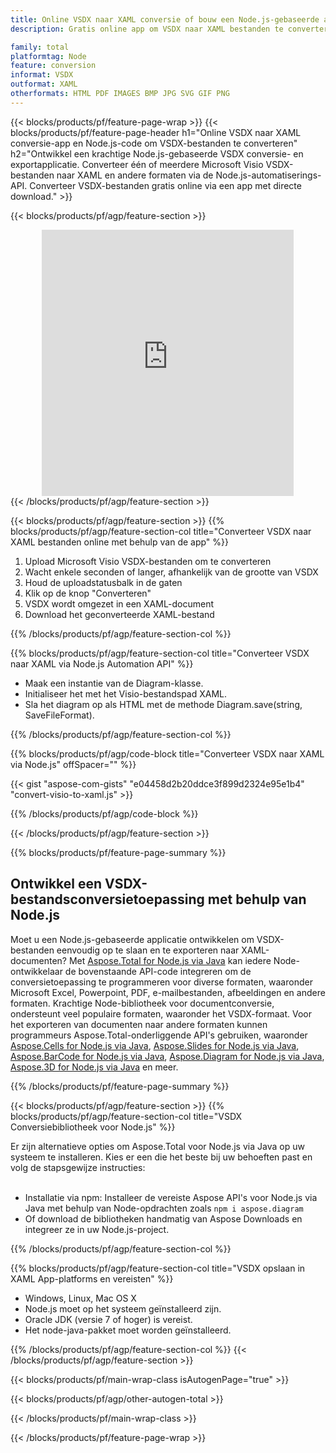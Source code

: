 ```yaml
---
title: Online VSDX naar XAML conversie of bouw een Node.js-gebaseerde applicatie om VSDX bestanden te converteren
description: Gratis online app om VSDX naar XAML bestanden te converteren. Node.js conversiebibliotheekcode voor Microsoft Visio VSDX documenten. 

family: total
platformtag: Node
feature: conversion
informat: VSDX
outformat: XAML
otherformats: HTML PDF IMAGES BMP JPG SVG GIF PNG
---
```

{{< blocks/products/pf/feature-page-wrap >}}
{{< blocks/products/pf/feature-page-header h1="Online VSDX naar XAML conversie-app en Node.js-code om VSDX-bestanden te converteren" h2="Ontwikkel een krachtige Node.js-gebaseerde VSDX conversie- en exportapplicatie. Converteer één of meerdere Microsoft Visio VSDX-bestanden naar XAML en andere formaten via de Node.js-automatiserings-API. Converteer VSDX-bestanden gratis online via een app met directe download." >}}


{{< blocks/products/pf/agp/feature-section >}}

<div class="container-fluid agp-content bg-white aboutfile box-1 vh100 section nopbtm">
<div class=container>
<div class=row>
<div class="demobox tc col-md-12 padding-0" align="center">

<iframe title="Gratis online VSDX naar XAML conversie-app" style="border: none; height: 426px;" scrolling="no" src="https://total-conversion-app-65z5r2lp.k8s.dynabic.com/?to=xaml&from=vsdx" id="child-iframe" width="80%"></iframe>

</div></div>
</div></div>
{{< /blocks/products/pf/agp/feature-section >}}


{{< blocks/products/pf/agp/feature-section >}}
{{% blocks/products/pf/agp/feature-section-col title="Converteer VSDX naar XAML bestanden online met behulp van de app" %}}

1. Upload Microsoft Visio VSDX-bestanden om te converteren
1. Wacht enkele seconden of langer, afhankelijk van de grootte van VSDX
1. Houd de uploadstatusbalk in de gaten
1. Klik op de knop "Converteren"
1. VSDX wordt omgezet in een XAML-document
1. Download het geconverteerde XAML-bestand

{{% /blocks/products/pf/agp/feature-section-col %}}

{{% blocks/products/pf/agp/feature-section-col title="Converteer VSDX naar XAML via Node.js Automation API" %}}

- Maak een instantie van de Diagram-klasse.
- Initialiseer het met het Visio-bestandspad XAML.
- Sla het diagram op als HTML met de methode Diagram.save(string, SaveFileFormat).

{{% /blocks/products/pf/agp/feature-section-col %}}

{{% blocks/products/pf/agp/code-block title="Converteer VSDX naar XAML via Node.js" offSpacer="" %}}

{{< gist "aspose-com-gists" "e04458d2b20ddce3f899d2324e95e1b4" "convert-visio-to-xaml.js" >}}

{{% /blocks/products/pf/agp/code-block %}}

{{< /blocks/products/pf/agp/feature-section >}}

{{% blocks/products/pf/feature-page-summary %}}

<h2>Ontwikkel een VSDX-bestandsconversietoepassing met behulp van Node.js</h2>

Moet u een Node.js-gebaseerde applicatie ontwikkelen om VSDX-bestanden eenvoudig op te slaan en te exporteren naar XAML-documenten? Met [Aspose.Total for Node.js via Java](https://products.aspose.com/total/nl/nodejs-java/) kan iedere Node-ontwikkelaar de bovenstaande API-code integreren om de conversietoepassing te programmeren voor diverse formaten, waaronder Microsoft Excel, Powerpoint, PDF, e-mailbestanden, afbeeldingen en andere formaten. Krachtige Node-bibliotheek voor documentconversie, ondersteunt veel populaire formaten, waaronder het VSDX-formaat. Voor het exporteren van documenten naar andere formaten kunnen programmeurs Aspose.Total-onderliggende API's gebruiken, waaronder [Aspose.Cells for Node.js via Java](https://products.aspose.com/cells/nl/nodejs-java/), [Aspose.Slides for Node.js via Java](https://products.aspose.com/slides/nl/nodejs-java/), [Aspose.BarCode for Node.js via Java](https://products.aspose.com/barcode/nl/nodejs-java/), [Aspose.Diagram for Node.js via Java](https://products.aspose.com/diagram/nl/nodejs-java/), [Aspose.3D for Node.js via Java](https://products.aspose.com/3d/nl/nodejs-java/) en meer. 
 
 

{{% /blocks/products/pf/feature-page-summary %}}

{{< blocks/products/pf/agp/feature-section >}}
{{% blocks/products/pf/agp/feature-section-col title="VSDX Conversiebibliotheek voor Node.js" %}}

Er zijn alternatieve opties om Aspose.Total voor Node.js via Java op uw systeem te installeren. Kies er een die het beste bij uw behoeften past en volg de stapsgewijze instructies:<br /><br />

- Installatie via npm: Installeer de vereiste Aspose API's voor Node.js via Java met behulp van Node-opdrachten zoals ```npm i aspose.diagram```
- Of download de bibliotheken handmatig van Aspose Downloads en integreer ze in uw Node.js-project.

{{% /blocks/products/pf/agp/feature-section-col %}}

{{% blocks/products/pf/agp/feature-section-col title="VSDX opslaan in XAML App-platforms en vereisten" %}}

- Windows, Linux, Mac OS X
- Node.js moet op het systeem geïnstalleerd zijn.
- Oracle JDK (versie 7 of hoger) is vereist.
- Het node-java-pakket moet worden geïnstalleerd.

{{% /blocks/products/pf/agp/feature-section-col %}}
{{< /blocks/products/pf/agp/feature-section >}}

{{< blocks/products/pf/main-wrap-class isAutogenPage="true" >}}

{{< blocks/products/pf/agp/other-autogen-total >}}

{{< /blocks/products/pf/main-wrap-class >}}

{{< /blocks/products/pf/feature-page-wrap >}}